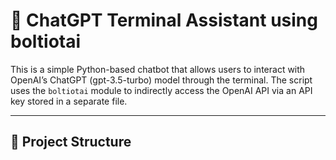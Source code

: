 # 🤖 ChatGPT Terminal Assistant using boltiotai

This is a simple Python-based chatbot that allows users to interact with OpenAI’s ChatGPT (gpt-3.5-turbo) model through the terminal. The script uses the `boltiotai` module to indirectly access the OpenAI API via an API key stored in a separate file.

---

## 📁 Project Structure

